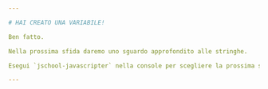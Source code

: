 ```yaml
---

# HAI CREATO UNA VARIABILE!

Ben fatto.

Nella prossima sfida daremo uno sguardo approfondito alle stringhe.

Esegui `jschool-javascripter` nella console per scegliere la prossima sfida.

---
```

